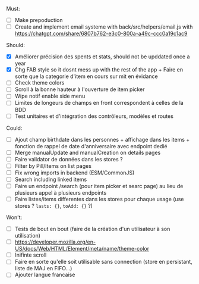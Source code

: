 Must:
- [ ] Make prepoduction
- [ ] Create and implement email systeme with back/src/helpers/email.js with https://chatgpt.com/share/6807b762-e3c0-800a-a49c-ccc0a19c1ac9

Should:
- [x] Améliorer précision des spents et stats, should not be upddated once a year
- [x] Chg FAB style so it dosnt mess up with the rest of the app + Faire en sorte que la categorie d'item en cours sur mit en évidance
- [ ] Check theme colors
- [ ] Scroll à la bonne hauteur à l'ouverture de item picker
- [ ] Wipe notif enable side menu
- [ ] Limites de longeurs de champs en front correspondent à celles de la BDD
- [ ] Test unitaires et d'intégration des contrôleurs, modèles et routes

Could:
- [ ] Ajout champ birthdate dans les personnes + affichage dans les items + fonction de rappel de date d'anniversaire avec endpoint dedié
- [ ] Merge manualUpdate and manualCreation on details pages
- [ ] Faire validator de données dans les stores ?
- [ ] Filter by Pill/Items on list pages
- [ ] Fix wrong imports in backend (ESM/CommonJS)
- [ ] Search including linked items
- [ ] Faire un endpoint /search (pour item picker et searc page) au lieu de plusieurs appel à plusieurs endpoints
- [ ] Faire listes/items differentes dans les stores pour chaque usage (use stores ? `lasts: {}`, `toAdd: {}` ?)

Won't:
- [ ] Tests de bout en bout (faire de la création d'un utilisateur à son utilisation)
- [ ] https://developer.mozilla.org/en-US/docs/Web/HTML/Element/meta/name/theme-color
- [ ] Inifinte scroll
- [ ] Faire en sorte qu'elle soit utilisable sans connection (store en persistant, liste de MAJ en FIFO...)
- [ ] Ajouter langue francaise